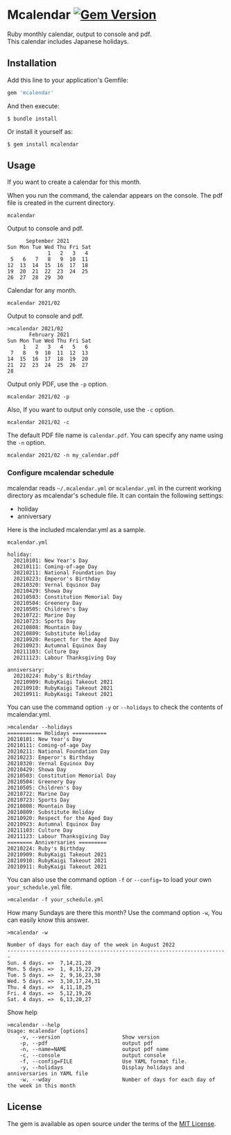
# Mcalendar [![Gem Version](https://badge.fury.io/rb/mcalendar.svg)](https://badge.fury.io/rb/mcalendar)

Ruby monthly calendar, output to console and pdf.  
This calendar includes Japanese holidays.

## Installation

Add this line to your application's Gemfile:

```ruby
gem 'mcalendar'
```

And then execute:

    $ bundle install

Or install it yourself as:

    $ gem install mcalendar


## Usage

If you want to create a calendar for this month.

When you run the command, the calendar appears on the console. The pdf file is created in the current directory.
```
mcalendar
```
Output to console and pdf.
```
      September 2021
Sun Mon Tue Wed Thu Fri Sat
             1   2   3   4
 5   6   7   8   9  10  11
12  13  14  15  16  17  18
19  20  21  22  23  24  25
26  27  28  29  30
```


Calendar for any month.
```
mcalendar 2021/02
```
Output to console and pdf.
```
>mcalendar 2021/02
       February 2021
Sun Mon Tue Wed Thu Fri Sat
     1   2   3   4   5   6
 7   8   9  10  11  12  13
14  15  16  17  18  19  20
21  22  23  24  25  26  27
28
```

Output only PDF, use the `-p` option.
```
mcalendar 2021/02 -p
```

Also, If you want to output only console, use the `-c` option.
```
mcalendar 2021/02 -c
```

The default PDF file name is `calendar.pdf`. You can specify any name using the `-n` option.
```
mcalendar 2021/02 -n my_calendar.pdf
```

### Configure mcalendar schedule

mcalendar reads `~/.mcalendar.yml` or `mcalendar.yml` in the current working directory as mcalendar's schedule file. It can contain the following settings:
* holiday
* anniversary

Here is the included mcalendar.yml as a sample.

`mcalendar.yml`
```
holiday:
  20210101: New Year's Day
  20210111: Coming-of-age Day
  20210211: National Foundation Day
  20210223: Emperor's Birthday
  20210320: Vernal Equinox Day
  20210429: Showa Day
  20210503: Constitution Memorial Day
  20210504: Greenery Day
  20210505: Children's Day
  20210722: Marine Day
  20210723: Sports Day
  20210808: Mountain Day
  20210809: Substitute Holiday
  20210920: Respect for the Aged Day
  20210923: Autumnal Equinox Day
  20211103: Culture Day
  20211123: Labour Thanksgiving Day

anniversary:
  20210224: Ruby's Birthday
  20210909: RubyKaigi Takeout 2021
  20210910: RubyKaigi Takeout 2021
  20210911: RubyKaigi Takeout 2021
```

You can use the command option `-y` or `--holidays` to check the contents of mcalendar.yml.

```
>mcalendar --holidays
=========== Holidays ===========
20210101: New Year's Day
20210111: Coming-of-age Day
20210211: National Foundation Day
20210223: Emperor's Birthday
20210320: Vernal Equinox Day
20210429: Showa Day
20210503: Constitution Memorial Day
20210504: Greenery Day
20210505: Children's Day
20210722: Marine Day
20210723: Sports Day
20210808: Mountain Day
20210809: Substitute Holiday
20210920: Respect for the Aged Day
20210923: Autumnal Equinox Day
20211103: Culture Day
20211123: Labour Thanksgiving Day
======== Anniversaries =========
20210224: Ruby's Birthday
20210909: RubyKaigi Takeout 2021
20210910: RubyKaigi Takeout 2021
20210911: RubyKaigi Takeout 2021
```

You can also use the command option `-f` or `--config=` to load your own `your_schedule.yml` file.
```
>mcalendar -f your_schedule.yml
```

How many Sundays are there this month? 
Use the command option `-w`, You can easily know this answer.
```
>mcalendar -w

Number of days for each day of the week in August 2022
-----------------------------------------------------------------------
Sun. 4 days. =>  7,14,21,28
Mon. 5 days. =>  1, 8,15,22,29
Tue. 5 days. =>  2, 9,16,23,30
Wed. 5 days. =>  3,10,17,24,31
Thu. 4 days. =>  4,11,18,25
Fri. 4 days. =>  5,12,19,26
Sat. 4 days. =>  6,13,20,27
```


Show help
```
>mcalendar --help
Usage: mcalendar [options]
    -v, --version                    Show version
    -p, --pdf                        output pdf
    -n, --name=NAME                  output pdf name
    -c, --console                    output console
    -f, --config=FILE                Use YAML format file.
    -y, --holidays                   Display holidays and anniversaries in YAML file
    -w, --wday                       Number of days for each day of the week in this month
```

## License

The gem is available as open source under the terms of the [MIT License](https://opensource.org/licenses/MIT).
